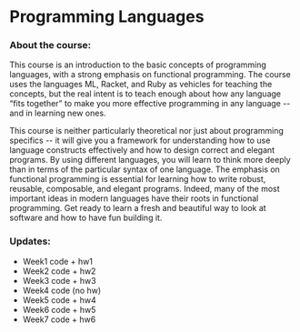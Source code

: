 # Programming Languages


### About the course: 

This course is an introduction to the basic concepts of programming languages, with a 
strong emphasis on functional programming. The course uses the languages ML, Racket, 
and Ruby as vehicles for teaching the concepts, but the real intent is to teach enough 
about how any language “fits together” to make you more effective programming in any 
language -- and in learning new ones.

This course is neither particularly theoretical nor just about programming specifics -- 
it will give you a framework for understanding how to use language constructs 
effectively and how to design correct and elegant programs. By using different 
languages, you will learn to think more deeply than in terms of the particular syntax 
of one language. The emphasis on functional programming is essential for learning how 
to write robust, reusable, composable, and elegant programs. Indeed, many of the most 
important ideas in modern languages have their roots in functional programming. 
Get ready to learn a fresh and beautiful way to look at software and how to have fun 
building it.

### Updates:
* Week1 code + hw1
* Week2 code + hw2
* Week3 code + hw3
* Week4 code (no hw)
* Week5 code + hw4
* Week6 code + hw5
* Week7 code + hw6
